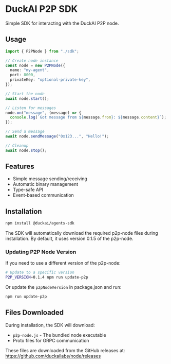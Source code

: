 # DuckAI P2P SDK

Simple SDK for interacting with the DuckAI P2P node.

## Usage

```typescript
import { P2PNode } from "./sdk";

// Create node instance
const node = new P2PNode({
  name: "my-agent",
  port: 8000,
  privateKey: "optional-private-key",
});

// Start the node
await node.start();

// Listen for messages
node.on("message", (message) => {
  console.log(`Got message from ${message.from}: ${message.content}`);
});

// Send a message
await node.sendMessage("0x123...", "Hello!");

// Cleanup
await node.stop();
```

## Features

- Simple message sending/receiving
- Automatic binary management
- Type-safe API
- Event-based communication

## Installation

```bash
npm install @duckai/agents-sdk
```

The SDK will automatically download the required p2p-node files during installation. By default, it uses version 0.1.5 of the p2p-node.

### Updating P2P Node Version

If you need to use a different version of the p2p-node:

```bash
# Update to a specific version
P2P_VERSION=0.1.4 npm run update-p2p
```

Or update the `p2pNodeVersion` in package.json and run:

```bash
npm run update-p2p
```

## Files Downloaded

During installation, the SDK will download:

- `p2p-node.js` - The bundled node executable
- Proto files for GRPC communication

These files are downloaded from the GitHub releases at: https://github.com/duckailabs/node/releases
